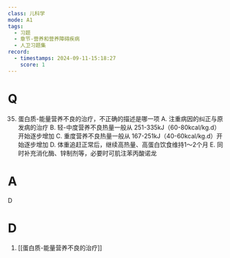 ```yaml
---
class: 儿科学
mode: A1
tags:
  - 习题
  - 章节-营养和营养障碍疾病
  - 人卫习题集
record:
  - timestamps: 2024-09-11-15:18:27
    score: 1
---
```


# Q

35. 蛋白质-能量营养不良的治疗，不正确的描述是哪一项
A. 注重病因的纠正与原发病的治疗
B. 轻-中度营养不良热量一般从 251-335kJ（60-80kcal/kg.d）开始逐步增加
C. 重度营养不良热量一般从 167-251kJ（40-60kcal/kg.d）开始逐步增加
D. 体重追赶正常后，继续高热量、高蛋白饮食维持1～2个月
E. 同时补充消化酶、锌制剂等，必要时可肌注苯丙酸诺龙
# A
D
# D
1. [[蛋白质-能量营养不良的治疗]]